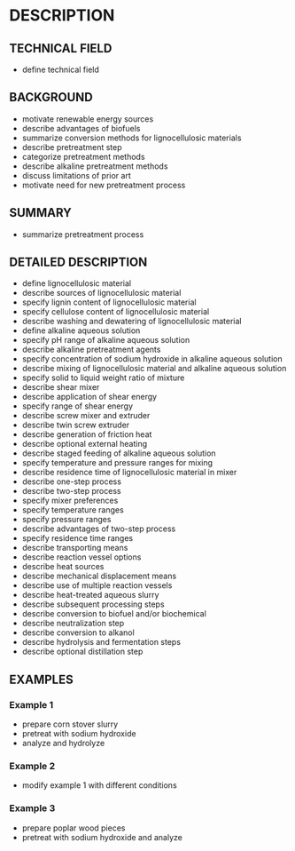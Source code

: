 # DESCRIPTION

## TECHNICAL FIELD

- define technical field

## BACKGROUND

- motivate renewable energy sources
- describe advantages of biofuels
- summarize conversion methods for lignocellulosic materials
- describe pretreatment step
- categorize pretreatment methods
- describe alkaline pretreatment methods
- discuss limitations of prior art
- motivate need for new pretreatment process

## SUMMARY

- summarize pretreatment process

## DETAILED DESCRIPTION

- define lignocellulosic material
- describe sources of lignocellulosic material
- specify lignin content of lignocellulosic material
- specify cellulose content of lignocellulosic material
- describe washing and dewatering of lignocellulosic material
- define alkaline aqueous solution
- specify pH range of alkaline aqueous solution
- describe alkaline pretreatment agents
- specify concentration of sodium hydroxide in alkaline aqueous solution
- describe mixing of lignocellulosic material and alkaline aqueous solution
- specify solid to liquid weight ratio of mixture
- describe shear mixer
- describe application of shear energy
- specify range of shear energy
- describe screw mixer and extruder
- describe twin screw extruder
- describe generation of friction heat
- describe optional external heating
- describe staged feeding of alkaline aqueous solution
- specify temperature and pressure ranges for mixing
- describe residence time of lignocellulosic material in mixer
- describe one-step process
- describe two-step process
- specify mixer preferences
- specify temperature ranges
- specify pressure ranges
- describe advantages of two-step process
- specify residence time ranges
- describe transporting means
- describe reaction vessel options
- describe heat sources
- describe mechanical displacement means
- describe use of multiple reaction vessels
- describe heat-treated aqueous slurry
- describe subsequent processing steps
- describe conversion to biofuel and/or biochemical
- describe neutralization step
- describe conversion to alkanol
- describe hydrolysis and fermentation steps
- describe optional distillation step

## EXAMPLES

### Example 1

- prepare corn stover slurry
- pretreat with sodium hydroxide
- analyze and hydrolyze

### Example 2

- modify example 1 with different conditions

### Example 3

- prepare poplar wood pieces
- pretreat with sodium hydroxide and analyze

